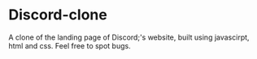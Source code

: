 # Discord-clone
A clone of the landing page of Discord;'s website, built using javascirpt, html and css. 
Feel free to spot bugs.
